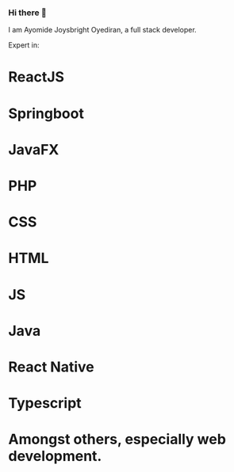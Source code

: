 ### Hi there 👋
I am Ayomide Joysbright Oyediran, a full stack developer.

Expert in:
# ReactJS
# Springboot
# JavaFX
# PHP
# CSS
# HTML
# JS
# Java
# React Native
# Typescript
# Amongst others, especially web development.
<!--
**Oyejoysbright/oyejoysbright** is a ✨ _special_ ✨ repository because its `README.md` (this file) appears on your GitHub profile.

Here are some ideas to get you started:

- 🔭 I’m currently working on ...
- 🌱 I’m currently learning ...
- 👯 I’m looking to collaborate on ...
- 🤔 I’m looking for help with ...
- 💬 Ask me about ...
- 📫 How to reach me: ...
- 😄 Pronouns: ...
- ⚡ Fun fact: ...
-->
